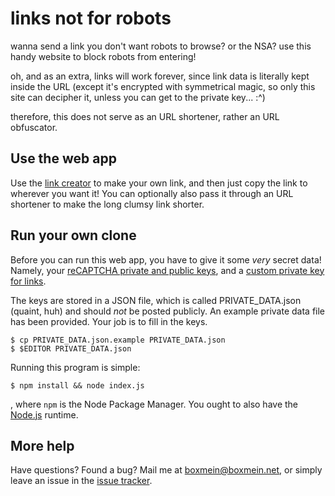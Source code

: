 # links not for robots

wanna send a link you don't want robots to browse? or the NSA? use this handy 
website to block robots from entering!

oh, and as an extra, links will work forever, since link data is literally kept
inside the URL (except it's encrypted with symmetrical magic, so only this site 
can decipher it, unless you can get to the private key... :\^)

therefore, this does not serve as an URL shortener, rather an URL obfuscator. 

## Use the web app

Use the [link creator][create] to make your own link, and then just copy the link
to wherever you want it! You can optionally also pass it through an URL shortener
to make the long clumsy link shorter.

[create]: /make

## Run your own clone

Before you can run this web app, you have to give it some *very* secret data! 
Namely, your [reCAPTCHA private and public keys][re], and a 
[custom private key for links][random].

The keys are stored in a JSON file, which is called PRIVATE_DATA.json (quaint, 
huh) and should *not* be posted publicly. An example private data file has been 
provided. Your job is to fill in the keys.

    $ cp PRIVATE_DATA.json.example PRIVATE_DATA.json
    $ $EDITOR PRIVATE_DATA.json

Running this program is simple: 

    $ npm install && node index.js

, where `npm` is the Node Package Manager. You ought to also have the 
[Node.js][node] runtime. 

[node]: http://nodejs.org
[re]: https://www.google.com/recaptcha/admin#list
[random]: http://www.random.org/strings/?num=5&len=20&digits=on&upperalpha=on&loweralpha=on&unique=off&format=plain&rnd=new

## More help

Have questions? Found a bug? Mail me at boxmein@boxmein.net, or simply leave an issue 
in the [issue tracker](https://github.com/boxmein/links-not-for-robots/issues).